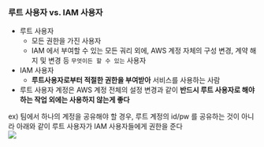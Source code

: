 ### 루트 사용자 vs. IAM 사용자

- 루트 사용자
    - 모든 권한을 가진 사용자
    - IAM 에서 부여할 수 있는 모든 궈리 외에, AWS 계정 자체의 구성 변경, 계약 해지 및 변경 등 `무엇이든 할 수 있는` 사용자
- IAM 사용자
    - **루트사용자로부터 적절한 권한을 부여받아** 서비스를 사용하는 사람
- 루트 사용자 계정은 AWS 계정 전체의 설정 변경과 같이 **반드시 루트 사용자로 해야 하는 작업 외에는 사용하지 않는게 좋다**

ex) 팀에서 하나의 계정을 공유해야 할 경우, 루트 계정의 id/pw 를 공유하는 것이 아니라 아래와 같이 루트 사용자가 IAM 사용자들에게 권한을 준다
<br>
![](https://file.notion.so/f/f/3db2c1d3-d28f-483a-adc8-ee8abc696878/29b421b0-a8e0-4671-ab6d-f39ef03d6ccb/Untitled.png?id=20ab57e9-a93f-4956-bfec-51bbcf9cc211&table=block&spaceId=3db2c1d3-d28f-483a-adc8-ee8abc696878&expirationTimestamp=1695477600000&signature=ziVIIYAa1XtU_XdliRhMhAHpohsKU0o1YJyuUoG_t10&downloadName=Untitled.png)
